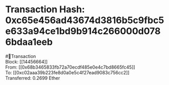 
Transaction Hash: 0xc65e456ad43674d3816b5c9fbc5e633a94ce1bd9b914c266000d0786bdaa1eeb
====================================================================================
  
#💸Transaction  
Block: [[14456664]]  
From: [[0x68b3465833fb72a70ecdf485e0e4c7bd8665fc45]]  
To: [[0xc02aaa39b223fe8d0a0e5c4f27ead9083c756cc2]]  
Transferred: 0.2699 Ether